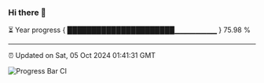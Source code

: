 ### Hi there 👋

⏳ Year progress { ██████████████████████▁▁▁▁▁▁▁▁ } 75.98 %

---

⏰ Updated on Sat, 05 Oct 2024 01:41:31 GMT

![Progress Bar CI](https://github.com/ZhaoGui/ZhaoGui/workflows/Progress%20Bar%20CI/badge.svg)

